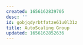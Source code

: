 ```yaml
---
created: 1656162839705
desc: ''
id: gobjqdyrbtfatze61u0l31z
title: AutoScaling Group
updated: 1656162852636
---
```

   
